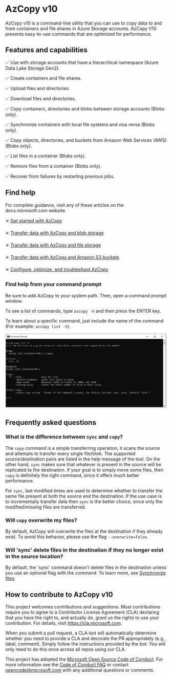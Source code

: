 # AzCopy v10

AzCopy v10 is a command-line utility that you can use to copy data to and from containers and file shares in Azure Storage accounts. AzCopy V10 presents easy-to-use commands that are optimized for performance.

## Features and capabilities

:white_check_mark: Use with storage accounts that have a hierarchical namespace (Azure Data Lake Storage Gen2).

:white_check_mark: Create containers and file shares.

:white_check_mark: Upload files and directories.

:white_check_mark: Download files and directories.

:white_check_mark: Copy containers, directories and blobs between storage accounts (Blobs only).

:white_check_mark: Synchronize containers with local file systems and visa versa (Blobs only).

:white_check_mark: Copy objects, directories, and buckets from Amazon Web Services (AWS) (Blobs only).

:white_check_mark: List files in a container (Blobs only).

:white_check_mark: Remove files from a container (Blobs only).

:white_check_mark: Recover from failures by restarting previous jobs.

## Find help

For complete guidance, visit any of these articles on the docs.microsoft.com website.

:eight_spoked_asterisk: [Get started with AzCopy](https://docs.microsoft.com/azure/storage/common/storage-use-azcopy-v10)

:eight_spoked_asterisk: [Transfer data with AzCopy and blob storage](https://docs.microsoft.com/azure/storage/common/storage-use-azcopy-blobs)

:eight_spoked_asterisk: [Transfer data with AzCopy and file storage](https://docs.microsoft.com/azure/storage/common/storage-use-azcopy-files)

:eight_spoked_asterisk: [Transfer data with AzCopy and Amazon S3 buckets](https://docs.microsoft.com/azure/storage/common/storage-use-azcopy-s3)

:eight_spoked_asterisk: [Configure, optimize, and troubleshoot AzCopy](https://docs.microsoft.com/azure/storage/common/storage-use-azcopy-configure)

### Find help from your command prompt

Be sure to add AzCopy to your system path. Then, open a command prompt window.

To see a list of commands, type `azcopy -h` and then press the ENTER key.

To learn about a specific command, just include the name of the command (For example: `azcopy list -h`).

![AzCopy command help example](readme-command-prompt.png)

## Frequently asked questions

### What is the difference between `sync` and `copy`?

The `copy` command is a simple transferring operation, it scans the source and attempts to transfer every single file/blob. The supported source/destination pairs are listed in the help message of the tool. On the other hand, `sync` makes sure that whatever is present in the source will be replicated to the destination. If your goal is to simply move some files, then `copy` is definitely the right command, since it offers much better performance.

For `sync`, last modified times are used to determine whether to transfer the same file present at both the source and the destination. If the use case is to incrementally transfer data
then `sync` is the better choice, since only the modified/missing files are transferred.

### Will `copy` overwrite my files?

By default, AzCopy will overwrite the files at the destination if they already exist. To avoid this behavior, please use the flag `--overwrite=false`.

### Will 'sync' delete files in the destination if they no longer exist in the source location?

By default, the 'sync' command doesn't delete files in the destination unless you use an optional flag with the command. To learn more, see [Synchronize files](https://docs.microsoft.com/azure/storage/common/storage-use-azcopy-blobs#synchronize-files).

## How to contribute to AzCopy v10

This project welcomes contributions and suggestions.  Most contributions require you to agree to a
Contributor License Agreement (CLA) declaring that you have the right to, and actually do, grant us
the rights to use your contribution. For details, visit https://cla.microsoft.com.

When you submit a pull request, a CLA-bot will automatically determine whether you need to provide
a CLA and decorate the PR appropriately (e.g., label, comment). Simply follow the instructions
provided by the bot. You will only need to do this once across all repos using our CLA.

This project has adopted the [Microsoft Open Source Code of Conduct](https://opensource.microsoft.com/codeofconduct/).
For more information see the [Code of Conduct FAQ](https://opensource.microsoft.com/codeofconduct/faq/) or
contact [opencode@microsoft.com](mailto:opencode@microsoft.com) with any additional questions or comments.

